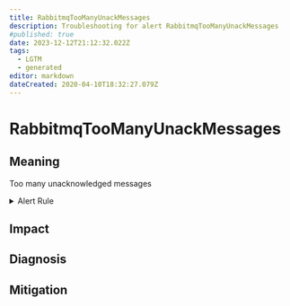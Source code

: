 ```yaml
---
title: RabbitmqTooManyUnackMessages
description: Troubleshooting for alert RabbitmqTooManyUnackMessages
#published: true
date: 2023-12-12T21:12:32.022Z
tags: 
  - LGTM
  - generated
editor: markdown
dateCreated: 2020-04-10T18:32:27.079Z
---
```


# RabbitmqTooManyUnackMessages

## Meaning
[//]: # "Short paragraph that explains what the alert means"
Too many unacknowledged messages

<details>
  <summary>Alert Rule</summary>

{{% rule "rabbitmq/rabbitmq-exporter.yml" "RabbitmqTooManyUnackMessages" %}}

<!-- Rule when generated

```yaml
alert: RabbitmqTooManyUnackMessages
expr: sum(rabbitmq_queue_messages_unacked) BY (queue) > 1000
for: 1m
labels:
    severity: warning
annotations:
    summary: RabbitMQ too many unack messages (instance {{ $labels.instance }})
    description: |-
        Too many unacknowledged messages
          VALUE = {{ $value }}
          LABELS = {{ $labels }}
    runbook: https://github.com/srerun/prometheus-alerts/blob/main/content/runbooks/rabbitmq-exporter/RabbitmqTooManyUnackMessages.md

```

-->

</details>


## Impact
[//]: # "What could / will happen if the alert is not addressed"



## Diagnosis
[//]: # "Steps to take to identify the cause of the problem"



## Mitigation
[//]: # "The steps necessary to resolve the alert"
